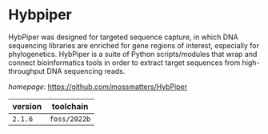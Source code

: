 # Hybpiper

HybPiper was designed for targeted sequence capture,  in which DNA sequencing libraries are enriched for gene regions of interest,  especially for phylogenetics. HybPiper is a suite of Python scripts/modules  that wrap and connect bioinformatics tools in order to extract target  sequences from high-throughput DNA sequencing reads.

*homepage*: <https://github.com/mossmatters/HybPiper>

version | toolchain
--------|----------
``2.1.6`` | ``foss/2022b``
